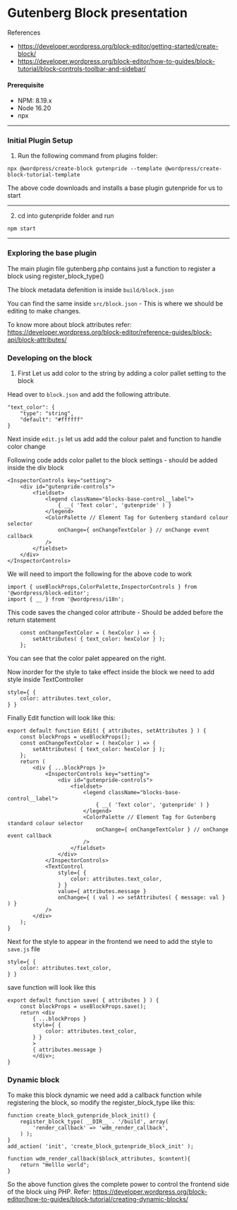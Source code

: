 # Gutenberg Block presentation
References
* https://developer.wordpress.org/block-editor/getting-started/create-block/
* https://developer.wordpress.org/block-editor/how-to-guides/block-tutorial/block-controls-toolbar-and-sidebar/

#### Prerequisite
* NPM: 8.19.x 
* Node 16.20
* npx

---

### Initial Plugin Setup 

1. Run the following command from plugins folder:

```
npx @wordpress/create-block gutenpride --template @wordpress/create-block-tutorial-template
```
The above code downloads and installs a base plugin gutenpride for us to start

---

2. cd into gutenpride folder and run
```
npm start
```

---

### Exploring the  base plugin

The main plugin file gutenberg.php contains just a function to register a block using register_block_type()

The block metadata defenition is inside `build/block.json`

You can find the same inside `src/block.json` - This is where we should be editing to make changes.

To know more about block attributes refer: https://developer.wordpress.org/block-editor/reference-guides/block-api/block-attributes/


### Developing on the block

1. First Let us add color to the string by adding a color pallet setting to the block

Head over to `block.json` and add the following attribute.
```
"text_color": { 
    "type": "string",
    "default": "#ffffff" 
}
```

Next inside `edit.js` let us add add the colour palet and function to handle color change

Following code adds color pallet to the block settings - should be added inside the div block
```
<InspectorControls key="setting">
    <div id="gutenpride-controls">
        <fieldset>
            <legend className="blocks-base-control__label">
                { __( 'Text color', 'gutenpride' ) }
            </legend>
            <ColorPalette // Element Tag for Gutenberg standard colour selector
                onChange={ onChangeTextColor } // onChange event callback
            />
        </fieldset>
    </div>
</InspectorControls>
```

We will need to import the following for the above code to work
```
import { useBlockProps,ColorPalette,InspectorControls } from '@wordpress/block-editor';
import { __ } from '@wordpress/i18n';

```

This code saves the changed color attribute -  Should be added before the return statement 
```
	const onChangeTextColor = ( hexColor ) => {
		setAttributes( { text_color: hexColor } );
	};
```

You can see that the color palet appeared on the right.

Now inorder for the style to take effect inside the block we need to add style inside TextController
```
style={ {
    color: attributes.text_color,
} }
```

Finally Edit function will look like this:
```
export default function Edit( { attributes, setAttributes } ) {
	const blockProps = useBlockProps();
	const onChangeTextColor = ( hexColor ) => {
		setAttributes( { text_color: hexColor } );
	};
	return (
		<div { ...blockProps }>
			<InspectorControls key="setting">
				<div id="gutenpride-controls">
					<fieldset>
						<legend className="blocks-base-control__label">
							{ __( 'Text color', 'gutenpride' ) }
						</legend>
						<ColorPalette // Element Tag for Gutenberg standard colour selector
							onChange={ onChangeTextColor } // onChange event callback
						/>
					</fieldset>
				</div>
			</InspectorControls>
			<TextControl
				style={ {
					color: attributes.text_color,
				} }
				value={ attributes.message }
				onChange={ ( val ) => setAttributes( { message: val } ) }
			/>
		</div>
	);
}
```


Next for the style to appear in the frontend we need to add the style to `save.js` file
```
style={ {
    color: attributes.text_color,
} }
```

save function will look like this
```
export default function save( { attributes } ) {
	const blockProps = useBlockProps.save();
	return <div 
		{ ...blockProps }
		style={ {
			color: attributes.text_color,
		} }
		>
		{ attributes.message }
		</div>;
}
```


### Dynamic block

To make this block dynamic we need add a callback function while registering the block, so modify the register_block_type like this:
```
function create_block_gutenpride_block_init() {
	register_block_type( __DIR__ . '/build', array(
		'render_callback' => 'wdm_render_callback',
	) );
}
add_action( 'init', 'create_block_gutenpride_block_init' );

function wdm_render_callback($block_attributes, $content){
	return "Helllo world";
}
```

So the above function gives the complete power to control the frontend side of the block uing PHP.
Refer: https://developer.wordpress.org/block-editor/how-to-guides/block-tutorial/creating-dynamic-blocks/
